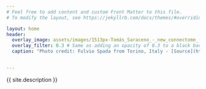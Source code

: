 ```yaml
---
# Feel free to add content and custom Front Matter to this file.
# To modify the layout, see https://jekyllrb.com/docs/themes/#overriding-theme-defaults

layout: home
header:
  overlay_image: assets/images/1513px-Tomás_Saraceno_-_new_connectome_(working_title)_(10923260633).jpg
  overlay_filter: 0.3 # Same as adding an opacity of 0.3 to a black background
  caption: "Photo credit: Fulvio Spada from Torino, Italy - [Source](https://www.flickr.com/photos/78722206@N00/10923260633) - [CC BY-SA 2.0](https://creativecommons.org/licenses/by-sa/2.0/license) - modified"
  

---
```

{{ site.description }} <br/>
<br/>
